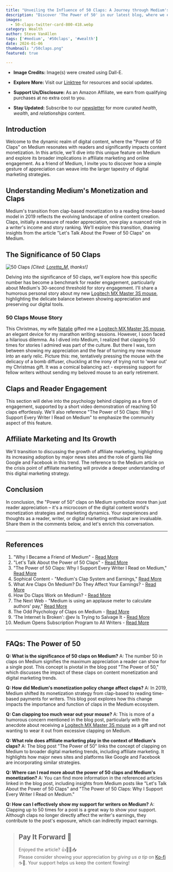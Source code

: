 ```yaml
---
title: "Unveiling the Influence of 50 Claps: A Journey through Medium's Digital Landscape"
description: "Discover 'The Power of 50' in our latest blog, where we explore how Medium's clapping feature shapes content monetization and digital engagement. Dive into the shift from clap-based income to reading time metrics, the psychology behind claps, and the evolving trends in affiliate marketing."
images:
  - 50-claps-twitter-card-800-418.webp
category: Wealth
author: Steve VanAllen
tags: ['#medium', '#50claps', '#wealth']
date: 2024-01-06
thumbnail: "/50claps.png"
featured: true

---
```


- **Image Credits:** Image(s) were created using Dall-E.

- **Explore More:** Visit our [Linktree](https://linktr.ee/welcomerain) for resources and social updates.

- **Support Us/Disclosure:** As an Amazon Affiliate, we earn from qualifying purchases at no extra cost to you.

- **Stay Updated:** Subscribe to our [newsletter](http://eepurl.com/iGVUjI) for more curated _health_, _wealth_, and _relationships_ content.

## Introduction
Welcome to the dynamic realm of digital content, where the "Power of 50 Claps" on Medium resonates with readers and significantly impacts content monetization. In this article, we'll dive into this unique feature on Medium and explore its broader implications in affiliate marketing and online engagement. As a friend of Medium, I invite you to discover how a simple gesture of appreciation can weave into the larger tapestry of digital marketing strategies.

## Understanding Medium's Monetization and Claps
Medium's transition from clap-based monetization to a reading time-based model in 2019 reflects the evolving landscape of online content creation. Claps, initially a measure of reader appreciation, now play a nuanced role in a writer's income and story ranking. We'll explore this transition, drawing insights from the article "Let's Talk About the Power of 50 Claps" on Medium.

## The Significance of 50 Claps
![50 Claps](/50claps.gif)
_[Cited: [Loretta_M,](https://medium.com/@loremdance) thanks!]_

Delving into the significance of 50 claps, we'll explore how this specific number has become a benchmark for reader engagement, particularly about Medium's 30-second threshold for story engagement. I'll share a humorous personal story about my new [Logitech MX Master 3S mouse](https://amzn.to/3S8uPnz), highlighting the delicate balance between showing appreciation and preserving our digital tools.

### 50 Claps Mouse Story
This Christmas, my wife [Natalie](https://medium.com/@natalie.vanallen) gifted me a [Logitech MX Master 3S mouse](https://amzn.to/3S8uPnz), an elegant device for my marathon writing sessions. However, I soon faced a hilarious dilemma. As I dived into Medium, I realized that clapping 50 times for stories I admired was part of the culture. But there I was, torn between showing my appreciation and the fear of turning my new mouse into an early relic. Picture this: me, tentatively pressing the mouse with the delicacy of a bomb diffuser, chuckling at the irony of trying not to 'wear out' my Christmas gift. It was a comical balancing act - expressing support for fellow writers without sending my beloved mouse to an early retirement.

## Claps and Reader Engagement
This section will delve into the psychology behind clapping as a form of engagement, supported by a short video demonstration of reaching 50 claps effortlessly. We'll also reference "The Power of 50 Claps: Why I Support Every Writer I Read on Medium" to emphasize the community aspect of this feature.

## Affiliate Marketing and Its Growth
We'll transition to discussing the growth of affiliate marketing, highlighting its increasing adoption by major news sites and the role of giants like Google and Facebook in this trend. The reference to the Medium article on the crisis point of affiliate marketing will provide a deeper understanding of this digital marketing strategy.

## Conclusion
In conclusion, the "Power of 50" claps on Medium symbolize more than just reader appreciation – it's a microcosm of the digital content world's monetization strategies and marketing dynamics. Your experiences and thoughts as a reader, writer, or digital marketing enthusiast are invaluable. Share them in the comments below, and let's enrich this conversation.

---

## References
1. "Why I Became a Friend of Medium" - [Read More](https://medium.com/welcome-rain/why-i-became-a-friend-of-medium-1c24f5f038fc)
2. "Let's Talk About the Power of 50 Claps" - [Read More](https://medium.com/read-or-die/lets-talk-about-the-power-of-50-claps-2b3ae36c119d)
3. "The Power of 50 Claps: Why I Support Every Writer I Read on Medium," [Read More](https://medium.com/new-writers-welcome/the-power-of-50-claps-why-i-support-every-writer-i-read-on-medium-a48eb14a09ee)
4. Sophical Content - "Medium's Clap System and Earnings," [Read More](https://sophicalcontent.com/how-does-medium-make-money/)
5. What Are Claps On Medium? Do They Affect Your Earnings? - [Read More](https://sophicalcontent.com/what-are-claps-on-medium/)
6. How Do Claps Work on Medium? - [Read More](https://medium.com/blogging-guide/how-do-claps-work-on-medium-b2897784ce6b)
7. The Next Web - "Medium is using an applause meter to calculate authors' pay," [Read More](https://thenextweb.com/news/mediums-claps-feature-will-now-help-authors-get-paid-or-so-it-thinks)
8. The Odd Psychology of Claps on Medium - [Read More](https://medium.com/all-about-m/the-odd-psychology-of-claps-on-medium-1d7f98375927)
9. 'The Internet Is Broken': @ev Is Trying to Salvage It - [Read More](https://www.nytimes.com/2017/05/20/technology/evan-williams-medium-twitter-internet.html)
10. Medium Opens Subscription Program to All Writers - [Read More](https://www.wsj.com/articles/medium-opens-subscription-program-to-all-writers-1507651200)

---

## FAQs: The Power of 50

**Q: What is the significance of 50 claps on Medium?**
A: The number 50 in claps on Medium signifies the maximum appreciation a reader can show for a single post. This concept is pivotal in the blog post "The Power of 50," which discusses the impact of these claps on content monetization and digital marketing trends.

**Q: How did Medium's monetization policy change affect claps?**
A: In 2019, Medium shifted its monetization strategy from clap-based to reading time-based payments for writers. This blog post explores how this change impacts the importance and function of claps in the Medium ecosystem.

**Q: Can clapping too much wear out your mouse?**
A: This is more of a humorous concern mentioned in the blog post, particularly with the anecdote about receiving a [Logitech MX Master 3S mouse](https://amzn.to/3S8uPnz) as a gift and not wanting to wear it out from excessive clapping on Medium.

**Q: What role does affiliate marketing play in the context of Medium's claps?**
A: The blog post "The Power of 50" links the concept of clapping on Medium to broader digital marketing trends, including affiliate marketing. It highlights how major news sites and platforms like Google and Facebook are incorporating similar strategies.

**Q: Where can I read more about the power of 50 claps and Medium's monetization?**
A: You can find more information in the referenced articles linked in the blog post, including insights from Medium posts like "Let's Talk About the Power of 50 Claps" and "The Power of 50 Claps: Why I Support Every Writer I Read on Medium."

**Q: How can I effectively show my support for writers on Medium?**
A: Clapping up to 50 times for a post is a great way to show your support. Although claps no longer directly affect the writer's earnings, they contribute to the post's exposure, which can indirectly impact earnings.

> ## Pay It Forward 🌟
> Enjoyed the article? 👍💬👏📥  
> Please consider showing your appreciation by _giving us a tip_ on [Ko-fi](https://ko-fi.com/welcomerain) ☕️🎉.  Your support helps us keep the content flowing!